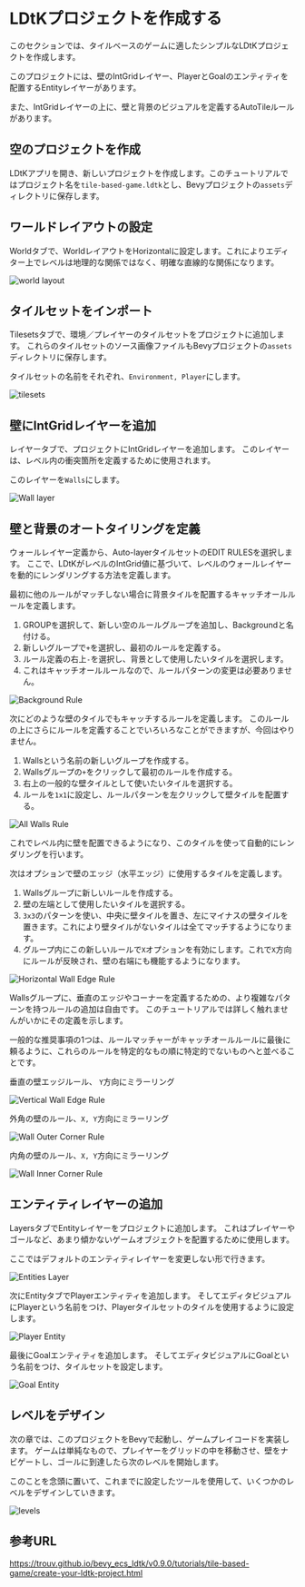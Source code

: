# LDtKプロジェクトを作成する

このセクションでは、タイルベースのゲームに適したシンプルなLDtKプロジェクトを作成します。

このプロジェクトには、壁のIntGridレイヤー、PlayerとGoalのエンティティを配置するEntityレイヤーがあります。

また、IntGridレイヤーの上に、壁と背景のビジュアルを定義するAutoTileルールがあります。

## 空のプロジェクトを作成

LDtKアプリを開き、新しいプロジェクトを作成します。このチュートリアルではプロジェクト名を`tile-based-game.ldtk`とし、Bevyプロジェクトの`assets`ディレクトリに保存します。

## ワールドレイアウトの設定

Worldタブで、WorldレイアウトをHorizontalに設定します。これによりエディター上でレベルは地理的な関係ではなく、明確な直線的な関係になります。

![world layout](images/world-layout.png)

## タイルセットをインポート

Tilesetsタブで、環境／プレイヤーのタイルセットをプロジェクトに追加します。
これらのタイルセットのソース画像ファイルもBevyプロジェクトの`assets`ディレクトリに保存します。

タイルセットの名前をそれぞれ、`Environment, Player`にします。

![tilesets](images/tilesets.png)

## 壁にIntGridレイヤーを追加

レイヤータブで、プロジェクトにIntGridレイヤーを追加します。
このレイヤーは、レベル内の衝突箇所を定義するために使用されます。

このレイヤーを`Walls`にします。

![Wall layer](images/wall-layer.png)

## 壁と背景のオートタイリングを定義

ウォールレイヤー定義から、Auto-layerタイルセットのEDIT RULESを選択します。
ここで、LDtKがレベルのIntGrid値に基づいて、レベルのウォールレイヤーを動的にレンダリングする方法を定義します。

最初に他のルールがマッチしない場合に背景タイルを配置するキャッチオールルールを定義します。

1. GROUPを選択して、新しい空のルールグループを追加し、Backgroundと名付ける。
2. 新しいグループで`+`を選択し、最初のルールを定義する。
3. ルール定義の右上`-`を選択し、背景として使用したいタイルを選択します。
4. これはキャッチオールルールなので、ルールパターンの変更は必要ありません。

![Background Rule](images/background-rule.png)

次にどのような壁のタイルでもキャッチするルールを定義します。
このルールの上にさらにルールを定義することでいろいろなことができますが、今回はやりません。

1. Wallsという名前の新しいグループを作成する。
2. Wallsグループの`+`をクリックして最初のルールを作成する。
3. 右上の一般的な壁タイルとして使いたいタイルを選択する。
4. ルールを`1x1`に設定し、ルールパターンを左クリックして壁タイルを配置する。

![All Walls Rule](images/all-walls-rule.png)

これでレベル内に壁を配置できるようになり、このタイルを使って自動的にレンダリングを行います。

次はオプションで壁のエッジ（水平エッジ）に使用するタイルを定義します。

1. Wallsグループに新しいルールを作成する。
2. 壁の左端として使用したいタイルを選択する。
3. `3x3`のパターンを使い、中央に壁タイルを置き、左にマイナスの壁タイルを置きます。これにより壁タイルがないタイルは全てマッチするようになります。
4. グループ内にこの新しいルールで`X`オプションを有効にします。これで`X`方向にルールが反映され、壁の右端にも機能するようになります。

![Horizontal Wall Edge Rule](images/horizontal-wall-edge-rule.png)

Wallsグループに、垂直のエッジやコーナーを定義するための、より複雑なパターンを持つルールの追加は自由です。
このチュートリアルでは詳しく触れませんがいかにその定義を示します。

一般的な推奨事項の1つは、ルールマッチャーがキャッチオールルールに最後に頼るように、これらのルールを特定的なもの順に特定的でないものへと並べることです。

垂直の壁エッジルール、 `Y`方向にミラーリング

![Vertical Wall Edge Rule](images/vertical-wall-edge-rule.png)

外角の壁のルール、`X, Y`方向にミラーリング

![Wall Outer Corner Rule](images/wall-outer-corner-rule.png)

内角の壁のルール、`X, Y`方向にミラーリング

![Wall Inner Corner Rule](images/wall-inner-corner-rule.png)

## エンティティレイヤーの追加

LayersタブでEntityレイヤーをプロジェクトに追加します。
これはプレイヤーやゴールなど、あまり傾かないゲームオブジェクトを配置するために使用します。

ここではデフォルトのエンティティレイヤーを変更しない形で行きます。

![Entities Layer](images/entities-layer.png)

次にEntityタブでPlayerエンティティを追加します。
そしてエディタビジュアルにPlayerという名前をつけ、Playerタイルセットのタイルを使用するように設定します。

![Player Entity](images/player-entity.png)

最後にGoalエンティティを追加します。
そしてエディタビジュアルにGoalという名前をつけ、タイルセットを設定します。

![Goal Entity](images/goal-entity.png)

## レベルをデザイン

次の章では、このプロジェクトをBevyで起動し、ゲームプレイコードを実装します。
ゲームは単純なもので、プレイヤーをグリッドの中を移動させ、壁をナビゲートし、ゴールに到達したら次のレベルを開始します。

このことを念頭に置いて、これまでに設定したツールを使用して、いくつかのレベルをデザインしていきます。

![levels](images/levels.png)

## 参考URL

https://trouv.github.io/bevy_ecs_ldtk/v0.9.0/tutorials/tile-based-game/create-your-ldtk-project.html
